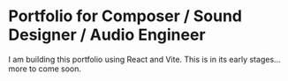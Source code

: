 # Portfolio for Composer / Sound Designer / Audio Engineer

I am building this portfolio using React and Vite. This is in its early stages... more to come soon.
